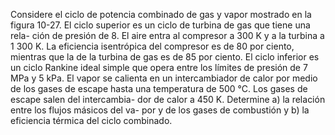 
Considere el ciclo de potencia combinado de gas y vapor mostrado en la figura 10-27. El ciclo superior es un ciclo de turbina de gas que tiene una rela- ción de presión de 8. El aire entra al compresor a 300 K y a la turbina a 1 300 K. La eficiencia isentrópica del compresor es de 80 por ciento, mientras que la de la turbina de gas es de 85 por ciento. El ciclo inferior es un ciclo Rankine ideal simple que opera entre los límites de presión de 7 MPa y 5 kPa. El vapor se calienta en un intercambiador de calor por medio de los gases de escape hasta una temperatura de 500 °C. Los gases de escape salen del intercambia- dor de calor a 450 K. Determine a) la relación entre los flujos másicos del va- por y de los gases de combustión y b) la eficiencia térmica del ciclo combinado.
